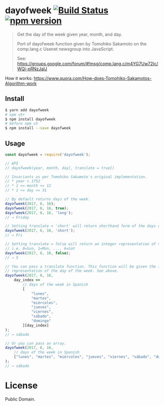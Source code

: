 dayofweek [![Build Status](https://travis-ci.org/dashed/dayofweek.svg)](https://travis-ci.org/dashed/dayofweek) [![npm version](https://img.shields.io/npm/v/dayofweek.svg?style=flat)](https://www.npmjs.com/package/dayofweek)
=========

> Get the day of the week given year, month, and day.
>
> Port of dayofweek function given by Tomohiko Sakamoto on the comp.lang.c Usenet newsgroup
> into JavaScript.
>
> See: https://groups.google.com/forum/#!msg/comp.lang.c/m4YG7Uw72Ic/WQj-pRNzJaIJ


How it works: https://www.quora.com/How-does-Tomohiko-Sakamotos-Algorithm-work

## Install

```sh
$ yarn add dayofweek
# npm v5+
$ npm install dayofweek
# before npm v5
$ npm install --save dayofweek
```

## Usage

```js
const dayofweek = require('dayofweek');

// API
// dayofweek(year, month, day[, translate = true])

// Invariants as per Tomohiko Sakamoto's original implementation.
// * year > 1752
// * 1 <= month <= 12
// * 1 <= day <= 31

// By default returns days of the week.
dayofweek(2017, 6, 16);
dayofweek(2017, 6, 16, true);
dayofweek(2017, 6, 16, 'long');
// → Friday

// Setting translate = 'short' will return shorthand form of the days of the week.
dayofweek(2017, 6, 16, 'short');
// → Fri

// Setting translate = false will return an integer representation of the day of the week.
// i.e. 0=Sun, 1=Mon, ..., 6=Sat
dayofweek(2017, 6, 16, false);
// → 5

// You can pass a translate function. This function will be given the integer
// representation of the day of the week. See above.
dayofweek(2017, 6, 16,
    day_index =>
        // days of the week in Spanish
        [
            "lunes",
            "martes",
            "miércoles",
            "jueves",
            "viernes",
            "sábado",
            "domingo"
        ][day_index]
);
// → sábado

// Or you can pass an array.
dayofweek(2017, 6, 16,
    // days of the week in Spanish
    ["lunes", "martes", "miércoles", "jueves", "viernes", "sábado", "domingo"]
);
// → sábado
```

License
=======

Public Domain.
